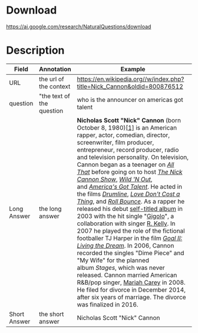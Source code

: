 # Download
https://ai.google.com/research/NaturalQuestions/download

# Description
| Field        | Annotation                | Example                                                                                                                                                                                                                                                                                                                                                                                                                                                                                                                                                                                                                                                                                                                                                                                                                                                                                                                                                                                                                                                                                                                                                                                                                                                                                                                                                                                                                                                                                                                                                                                                                                                                                                                                                                                                                                                                                                                         |
| ------------ | ------------------------- | ------------------------------------------------------------------------------------------------------------------------------------------------------------------------------------------------------------------------------------------------------------------------------------------------------------------------------------------------------------------------------------------------------------------------------------------------------------------------------------------------------------------------------------------------------------------------------------------------------------------------------------------------------------------------------------------------------------------------------------------------------------------------------------------------------------------------------------------------------------------------------------------------------------------------------------------------------------------------------------------------------------------------------------------------------------------------------------------------------------------------------------------------------------------------------------------------------------------------------------------------------------------------------------------------------------------------------------------------------------------------------------------------------------------------------------------------------------------------------------------------------------------------------------------------------------------------------------------------------------------------------------------------------------------------------------------------------------------------------------------------------------------------------------------------------------------------------------------------------------------------------------------------------------------------------- |
| URL          | the url of the context    | https://en.wikipedia.org//w/index.php?title=Nick_Cannon&oldid=800876512                                                                                                                                                                                                                                                                                                                                                                                                                                                                                                                                                                                                                                                                                                                                                                                                                                                                                                                                                                                                                                                                                                                                                                                                                                                                                                                                                                                                                                                                                                                                                                                                                                                                                                                                                                                                                                                         |
| question     | "the text of the question | who is the announcer on americas got talent                                                                                                                                                                                                                                                                                                                                                                                                                                                                                                                                                                                                                                                                                                                                                                                                                                                                                                                                                                                                                                                                                                                                                                                                                                                                                                                                                                                                                                                                                                                                                                                                                                                                                                                                                                                                                                                                                     |
| Long Answer  | the long answer           | **Nicholas Scott "Nick" Cannon** (born October 8, 1980)[[1]](https://ai.google.com/#cite_note-allmusic-1) is an American rapper, actor, comedian, director, screenwriter, film producer, entrepreneur, record producer, radio and television personality. On television, Cannon began as a teenager on _[All That](https://en.wikipedia.org/wiki/All_That "All That")_ before going on to host _[The Nick Cannon Show](https://en.wikipedia.org/wiki/The_Nick_Cannon_Show "The Nick Cannon Show")_, _[Wild 'N Out](https://en.wikipedia.org/wiki/Wild_%27N_Out "Wild 'N Out")_, and _[America's Got Talent](https://en.wikipedia.org/wiki/America%27s_Got_Talent "America's Got Talent")_. He acted in the films _[Drumline](https://en.wikipedia.org/wiki/Drumline_(film) "Drumline (film)")_, _[Love Don't Cost a Thing](https://en.wikipedia.org/wiki/Love_Don%27t_Cost_a_Thing_(film) "Love Don't Cost a Thing (film)")_, and _[Roll Bounce](https://en.wikipedia.org/wiki/Roll_Bounce "Roll Bounce")_. As a rapper he released his debut [self-titled album](https://en.wikipedia.org/wiki/Nick_Cannon_(album) "Nick Cannon (album)") in 2003 with the hit single "[Gigolo](https://en.wikipedia.org/wiki/Gigolo_(Nick_Cannon_song) "Gigolo (Nick Cannon song)")", a collaboration with singer [R. Kelly](https://en.wikipedia.org/wiki/R._Kelly "R. Kelly"). In 2007 he played the role of the fictional footballer TJ Harper in the film _[Goal II: Living the Dream](https://en.wikipedia.org/wiki/Goal_II:_Living_the_Dream "Goal II: Living the Dream")_. In 2006, Cannon recorded the singles "Dime Piece" and "My Wife" for the planned album _Stages_, which was never released. Cannon married American R&B/pop singer, [Mariah Carey](https://en.wikipedia.org/wiki/Mariah_Carey "Mariah Carey") in 2008. He filed for divorce in December 2014, after six years of marriage. The divorce was finalized in 2016. |
| Short Answer | the short answer          | Nicholas Scott "Nick" Cannon                                                                                                                                                                                                                                                                                                                                                                                                                                                                                                                                                                                                                                                                                                                                                                                                                                                                                                                                                                                                                                                                                                                                                                                                                                                                                                                                                                                                                                                                                                                                                                                                                                                                                                                                                                                                                                                                                                    |